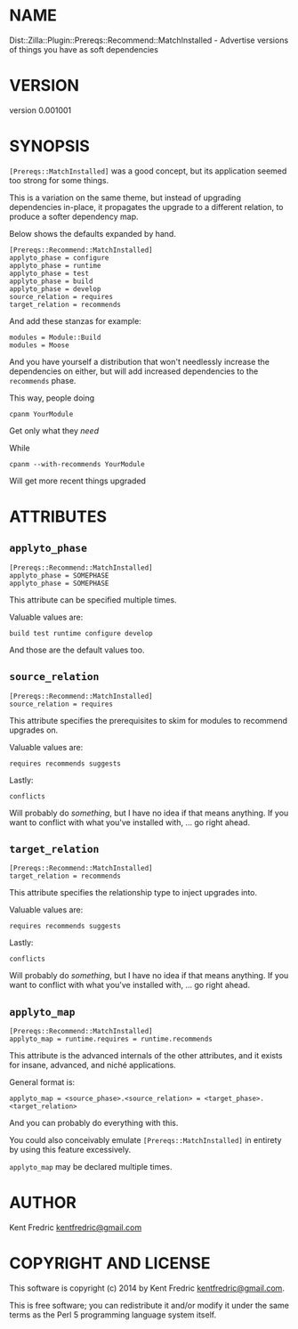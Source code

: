 # NAME

Dist::Zilla::Plugin::Prereqs::Recommend::MatchInstalled - Advertise versions of things you have as soft dependencies

# VERSION

version 0.001001

# SYNOPSIS

`[Prereqs::MatchInstalled]` was a good concept, but its application seemed too strong for some things.

This is a variation on the same theme, but instead of upgrading dependencies in-place,
it propagates the upgrade to a different relation, to produce a softer dependency map.

Below shows the defaults expanded by hand.

    [Prereqs::Recommend::MatchInstalled]
    applyto_phase = configure
    applyto_phase = runtime
    applyto_phase = test
    applyto_phase = build
    applyto_phase = develop
    source_relation = requires
    target_relation = recommends

And add these stanzas for example:

    modules = Module::Build
    modules = Moose

And you have yourself a distribution that won't needlessly increase the dependencies
on either, but will add increased dependencies to the `recommends` phase.

This way, people doing

    cpanm YourModule

Get only what they _need_

While

    cpanm --with-recommends YourModule

Will get more recent things upgraded

# ATTRIBUTES

## `applyto_phase`

    [Prereqs::Recommend::MatchInstalled]
    applyto_phase = SOMEPHASE
    applyto_phase = SOMEPHASE

This attribute can be specified multiple times.

Valuable values are:

    build test runtime configure develop

And those are the default values too.

## `source_relation`

    [Prereqs::Recommend::MatchInstalled]
    source_relation = requires

This attribute specifies the prerequisites to skim for modules to recommend upgrades on.

Valuable values are:

    requires recommends suggests

Lastly:

    conflicts

Will probably do _something_, but I have no idea if that means anything. If you want to conflict with what you've installed with, ... go right ahead.

## `target_relation`

    [Prereqs::Recommend::MatchInstalled]
    target_relation = recommends

This attribute specifies the relationship type to inject upgrades into.

Valuable values are:

    requires recommends suggests

Lastly:

    conflicts

Will probably do _something_, but I have no idea if that means anything. If you want to conflict with what you've installed
with, ... go right ahead.

## `applyto_map`

    [Prereqs::Recommend::MatchInstalled]
    applyto_map = runtime.requires = runtime.recommends

This attribute is the advanced internals of the other attributes, and it exists for insane, advanced, and niché applications.

General format is:

    applyto_map = <source_phase>.<source_relation> = <target_phase>.<target_relation>

And you can probably do everything with this.

You could also conceivably emulate `[Prereqs::MatchInstalled]` in entirety by using this feature excessively.

`applyto_map` may be declared multiple times.

# AUTHOR

Kent Fredric <kentfredric@gmail.com>

# COPYRIGHT AND LICENSE

This software is copyright (c) 2014 by Kent Fredric <kentfredric@gmail.com>.

This is free software; you can redistribute it and/or modify it under
the same terms as the Perl 5 programming language system itself.
